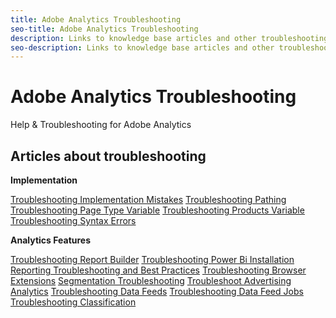 ```yaml
---
title: Adobe Analytics Troubleshooting
seo-title: Adobe Analytics Troubleshooting
description: Links to knowledge base articles and other troubleshooting information for Adobe Analytics
seo-description: Links to knowledge base articles and other troubleshooting information for Adobe Analytics
---
```


# Adobe Analytics Troubleshooting

Help & Troubleshooting for Adobe Analytics

## Articles about troubleshooting

**Implementation**

[Troubleshooting Implementation Mistakes](/help/implement/impl-testing/impl-troubleshooting/impl-troubleshooting.md)
[Troubleshooting Pathing](/help/implement/js-implementation/c-pathing/pathing-troubleshooting.md)
[Troubleshooting Page Type Variable](/help/implement/impl-testing/impl-troubleshooting/pagetype-troubleshooting.md)
[Troubleshooting Products Variable](/help/implement/impl-testing/impl-troubleshooting/products-troubleshooting.md)
[Troubleshooting Syntax Errors](/help/implement/impl-testing/impl-troubleshooting/impl-syntax-troubleshooting.md)

**Analytics Features**

[Troubleshooting Report Builder](/help/analyze/report-builder/troubleshoot.md)
[Troubleshooting Power Bi Installation](/help/analyze/report-builder/c-publish-power-bi/troubleshooting.md)
[Reporting Troubleshooting and Best Practices](/help/components/c-variables/dimensionslist/report-troubleshooting.md)
[Troubleshooting Browser Extensions](/help/analyze/activity-map/troubleshooting-browser-extensions.md)
[Segmentation Troubleshooting](/help/components/c-segmentation/seg-reference/c-troubleshooting.md)
[Troubleshoot Advertising Analytics](/help/integrate/c-advertising-analytics/c-adanalytics-workflow/aa-troubleshooting.md)
[Troubleshooting Data Feeds](/help/export/analytics-data-feed/feed-troubleshooting.md)
[Troubleshooting Data Feed Jobs](/help/export/analytics-data-feed/jobs-troubleshooting.md)
[Troubleshooting Classification](/help/components/c-classifications2/c-classifications-troubleshooting.md)
